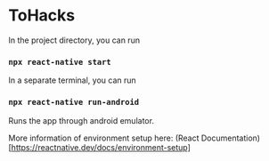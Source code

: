 # ToHacks

In the project directory, you can run 

### `npx react-native start`

In a separate terminal, you can run 

### `npx react-native run-android`

Runs the app through android emulator.

More information of environment setup here: (React Documentation)[https://reactnative.dev/docs/environment-setup]
